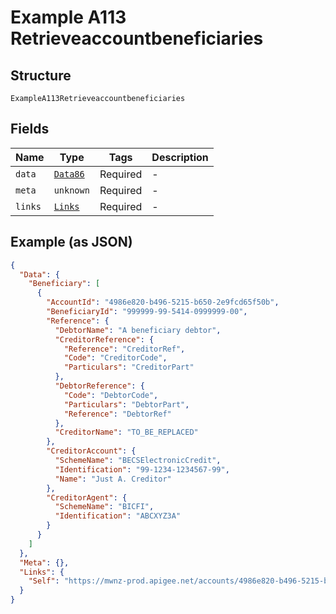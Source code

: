 
# Example A113 Retrieveaccountbeneficiaries

## Structure

`ExampleA113Retrieveaccountbeneficiaries`

## Fields

| Name | Type | Tags | Description |
|  --- | --- | --- | --- |
| `data` | [`Data86`](../../doc/models/data-86.md) | Required | - |
| `meta` | `unknown` | Required | - |
| `links` | [`Links`](../../doc/models/links.md) | Required | - |

## Example (as JSON)

```json
{
  "Data": {
    "Beneficiary": [
      {
        "AccountId": "4986e820-b496-5215-b650-2e9fcd65f50b",
        "BeneficiaryId": "999999-99-5414-0999999-00",
        "Reference": {
          "DebtorName": "A beneficiary debtor",
          "CreditorReference": {
            "Reference": "CreditorRef",
            "Code": "CreditorCode",
            "Particulars": "CreditorPart"
          },
          "DebtorReference": {
            "Code": "DebtorCode",
            "Particulars": "DebtorPart",
            "Reference": "DebtorRef"
          },
          "CreditorName": "TO_BE_REPLACED"
        },
        "CreditorAccount": {
          "SchemeName": "BECSElectronicCredit",
          "Identification": "99-1234-1234567-99",
          "Name": "Just A. Creditor"
        },
        "CreditorAgent": {
          "SchemeName": "BICFI",
          "Identification": "ABCXYZ3A"
        }
      }
    ]
  },
  "Meta": {},
  "Links": {
    "Self": "https://mwnz-prod.apigee.net/accounts/4986e820-b496-5215-b650-2e9fcd65f50b/beneficiaries"
  }
}
```

